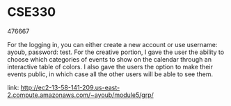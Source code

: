 # CSE330

476667

For the logging in, you can either create a new account or use username: ayoub, password: test.
For the creative portion, I gave the user the ability to choose which categories of events to show on the calendar through an interactive table of colors. I also gave the users the option to make their events public, in which case all the other users will be able to see them.

link: http://ec2-13-58-141-209.us-east-2.compute.amazonaws.com/~ayoub/module5/grp/
